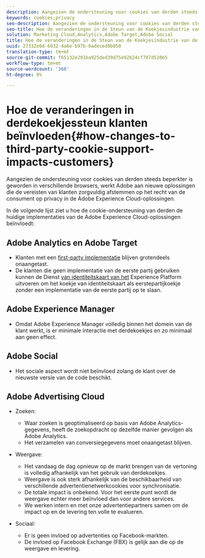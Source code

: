 ```yaml
---
description: Aangezien de ondersteuning voor cookies van derden steeds beperkter is geworden in verschillende browsers, werkt Adobe aan nieuwe oplossingen die de vereisten van klanten zorgvuldig afstemmen op het recht van de consument op privacy in de Adobe Experience Cloud-oplossingen.
keywords: cookies;privacy
seo-description: Aangezien de ondersteuning voor cookies van derden steeds beperkter is geworden in verschillende browsers, werkt Adobe aan nieuwe oplossingen die de vereisten van klanten zorgvuldig afstemmen op het recht van de consument op privacy in de Adobe Experience Cloud-oplossingen.
seo-title: Hoe de veranderingen in de Steun van de Koekjesindustrie van de Derde Klanten beïnvloeden
solution: Marketing Cloud,Analytics,Adobe Target,Adobe Social
title: Hoe de veranderingen in de Steun van de Koekjesindustrie van de Derde Klanten beïnvloeden
uuid: 27332e0d-6932-4a6e-b97b-0adeced0b050
translation-type: tm+mt
source-git-commit: f65132e291ba925ded39d75e92b24cf707d520b5
workflow-type: tm+mt
source-wordcount: '368'
ht-degree: 0%

---
```



# Hoe de veranderingen in derdekoekjessteun klanten beïnvloeden{#how-changes-to-third-party-cookie-support-impacts-customers}

Aangezien de ondersteuning voor cookies van derden steeds beperkter is geworden in verschillende browsers, werkt Adobe aan nieuwe oplossingen die de vereisten van klanten zorgvuldig afstemmen op het recht van de consument op privacy in de Adobe Experience Cloud-oplossingen.

In de volgende lijst ziet u hoe de cookie-ondersteuning van derden de huidige implementaties van de Adobe Experience Cloud-oplossingen beïnvloedt:

## Adobe Analytics en Adobe Target

* Klanten met een [first-party implementatie](/help/interface/cookies/cookies-first-party.md) blijven grotendeels onaangetast.
* De klanten die geen implementatie van de eerste partij gebruiken kunnen de Dienst [van identiteitskaart van het](https://docs.adobe.com/content/help/en/id-service/using/implementation/implementation-guides.html) Experience Platform uitvoeren om het koekje van identiteitskaart als eerstepartijkoekje zonder een implementatie van de eerste partij op te slaan.

## Adobe Experience Manager

* Omdat Adobe Experience Manager volledig binnen het domein van de klant werkt, is er minimale interactie met derdekoekjes en zo minimaal aan geen effect.

## Adobe Social

* Het sociale aspect wordt niet beïnvloed zolang de klant over de nieuwste versie van de code beschikt.

## Adobe Advertising Cloud

* Zoeken:

   * Waar zoeken is geoptimaliseerd op basis van Adobe Analytics-gegevens, heeft de zoekopdracht op dezelfde manier gevolgen als Adobe Analytics.
   * Het verzamelen van conversiegegevens moet onaangetast blijven.

* Weergave:

   * Het vandaag de dag opnieuw op de markt brengen van de vertoning is volledig afhankelijk van het gebruik van derdekoekjes.
   * Weergave is ook sterk afhankelijk van de beschikbaarheid van verschillende advertentienetwerkcookies voor synchronisatie.
   * De totale impact is onbekend. Voor het eerste punt wordt de weergave echter meer beïnvloed dan voor andere services.
   * We werken intern en met onze advertentiepartners samen om de impact op en de levering ten volle te evalueren.

* Sociaal:

   * Er is geen invloed op advertenties op Facebook-markten.
   * De invloed op Facebook Exchange (FBX) is gelijk aan die op de weergave en levering.
